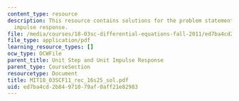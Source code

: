 ```yaml
---
content_type: resource
description: This resource contains solutions for the problem statements related to
  impulse response.
file: /media/courses/18-03sc-differential-equations-fall-2011/ed7ba4cd2b84971079af0aff21e82983_MIT18_03SCF11_rec_16s25_sol.pdf
file_type: application/pdf
learning_resource_types: []
ocw_type: OCWFile
parent_title: Unit Step and Unit Impulse Response
parent_type: CourseSection
resourcetype: Document
title: MIT18_03SCF11_rec_16s25_sol.pdf
uid: ed7ba4cd-2b84-9710-79af-0aff21e82983
---
```

